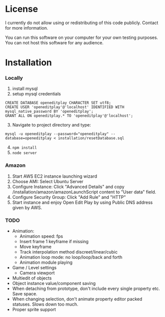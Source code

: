 # License #

I currently do not allow using or redistributing of this code publicly. Contact for more information.

You can run this software on your computer for your own testing purposes.
You can not host this software for any audience.


# Installation #

### Locally ###
1. install mysql
2. setup mysql credentials
```
CREATE DATABASE openeditplay CHARACTER SET utf8;
CREATE USER 'openeditplay'@'localhost' IDENTIFIED WITH mysql_native_password BY 'openeditplay';
GRANT ALL ON openeditplay.* TO 'openeditplay'@'localhost';
```
3. Navigate to project directory and type:
```
mysql -u openeditplay --password="openeditplay" --database=openeditplay < installation/resetDatabase.sql
```
4. `npm install`
5. `node server`


### Amazon ###
1. Start AWS EC2 instance launching wizard
2. Choose AMI: Select Ubuntu Server
3. Configure Instance: Click "Advanced Details" and copy /installation/amazon/amazonLaunchScript content to "User data" field.
4. Configure Security Group: Click "Add Rule" and "HTTP"
5. Start instance and enjoy Open Edit Play by using Public DNS address given by AWS.


### TODO ###
- Animation:
    - Animation speed: fps
    - Insert frame 1 keyframe if missing
    - Move keyframe
    - Track interpolation method discreet/linear/cubic
    - Animation loop mode: no loop/loop/back and forth
    - Animation module playing
- Game / Level settings
    - Camera viewport
- Multiedit of objects
- Object instance value/component saving
- When detaching from prototype, don't include every single property etc. Save space.
- When changing selection, don't animate property editor packed statuses. Slows down too much.
- Proper sprite support

